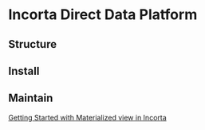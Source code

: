 # Incorta Direct Data Platform

## Structure


## Install


## Maintain

[Getting Started with Materialized view in Incorta](http://www.cittabase.com/getting-started-with-materialized-view-in-incorta/)
